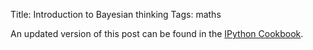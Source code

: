 Title: Introduction to Bayesian thinking
Tags: maths

An updated version of this post can be found in the [IPython Cookbook](http://ipython-books.github.io/).
